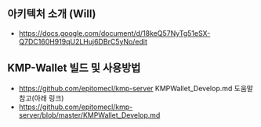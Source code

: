 ## 아키텍처 소개 (Will)
 - https://docs.google.com/document/d/18keQ57NyTg51eSX-Q7DC160H919qU2LHuj6DBrC5yNo/edit

## KMP-Wallet 빌드 및 사용방법
- https://github.com/epitomecl/kmp-server  KMPWallet_Develop.md 도움말 참고(아래 링크)
- https://github.com/epitomecl/kmp-server/blob/master/KMPWallet_Develop.md
